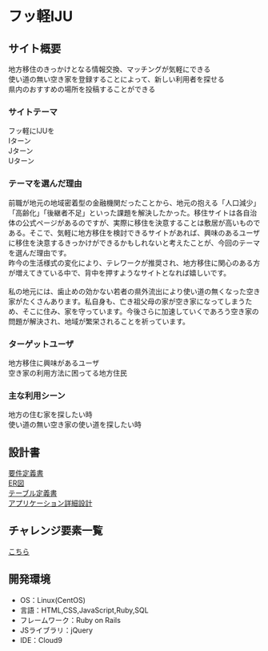 # フッ軽IJU

## サイト概要
地方移住のきっかけとなる情報交換、マッチングが気軽にできる<br>
使い道の無い空き家を登録することによって、新しい利用者を探せる<br>
県内のおすすめの場所を投稿することができる

### サイトテーマ
フッ軽にIJUを<br>
Iターン<br>
Jターン<br>
Uターン

### テーマを選んだ理由
前職が地元の地域密着型の金融機関だったことから、地元の抱える「人口減少」「高齢化」「後継者不足」といった課題を解決したかった。移住サイトは各自治体の公式ページがあるのですが、実際に移住を決意することは敷居が高いものである。そこで、気軽に地方移住を検討できるサイトがあれば、興味のあるユーザに移住を決意するきっかけができるかもしれないと考えたことが、今回のテーマを選んだ理由です。<br>
昨今の生活様式の変化により、テレワークが推奨され、地方移住に関心のある方が増えてきている中で、背中を押すようなサイトとなれば嬉しいです。<br>
<br>
私の地元には、歯止めの効かない若者の県外流出により使い道の無くなった空き家がたくさんあります。私自身も、亡き祖父母の家が空き家になってしまうため、そこに住み、家を守っています。今後さらに加速していくであろう空き家の問題が解決され、地域が繁栄されることを祈っています。

### ターゲットユーザ
地方移住に興味があるユーザ<br>
空き家の利用方法に困ってる地方住民

### 主な利用シーン
地方の住む家を探したい時<br>
使い道の無い空き家の使い道を探したい時

## 設計書
[要件定義書](https://docs.google.com/document/d/13kaw9P5JomKceFN5depuyCp2szuRZ6eff6h0cm00p0U/edit?usp=sharing)<br>
[ER図](https://drive.google.com/file/d/1tlGojJsR6fAiQodLzHVLwaqlnRmPuNKX/view?usp=sharing)<br>
[テーブル定義書](https://drive.google.com/file/d/1LerAktZ6Sq8G1UuAxv0_WI6a6jRvzBOg/view?usp=sharing)<br>
[アプリケーション詳細設計](https://docs.google.com/spreadsheets/d/1iOchvw4aH8ZQej_mCfFOO94AXh2QBKKz8eDE6doOBQQ/edit?usp=sharing)

## チャレンジ要素一覧
[こちら](https://docs.google.com/spreadsheets/d/1OipU1JoiOw8zmt7YMVKOUo39iZNlWl4apbKiWS0jK0E/edit?usp=sharing)

## 開発環境
- OS：Linux(CentOS)
- 言語：HTML,CSS,JavaScript,Ruby,SQL
- フレームワーク：Ruby on Rails
- JSライブラリ：jQuery
- IDE：Cloud9

<!-- ## 使用素材
- 外部サービスの画像素材・音声素材を使用した場合は、必ずサービス名とURLを明記してください。
- 使用しない場合は、使用素材の項目をREADMEから削除してください。 -->
